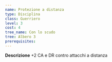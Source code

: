 ```yaml
---
name: Protezione a distanza
type: Disciplina
class: Guerriero
level: 3
cost: 4
tree_name: Con lo scudo
tree: Albero 3
prerequisites: 
---
```


**Descrizione**
+2 CA e DR contro attacchi a distanza